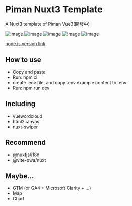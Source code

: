 # Piman Nuxt3 Template  

A Nuxt3 template of Piman Vue3(開發中)   

![image](https://badgen.net/badge/vue/3.x/green) ![image](https://badgen.net/badge/Nuxt/3.x/green) ![image](https://badgen.net/badge/Piman/3.x/green)  ![image](https://badgen.net/badge/nodejs/v20/red) ![image](https://badgen.net/badge/license/Apache-2.0/orange)

[node.js version link](https://nodejs.org/en/download)  


## How to use  

- Copy and paste  
- Run: npm ci  
- create .env file, and copy .env.example content to .env
- Run: npm run dev  

## Including   

- vuewordcloud   
- html2canvas    
- nuxt-swiper  


## Recommend  

- @nuxtjs/i18n  
- @vite-pwa/nuxt    


##  Maybe...

- GTM (or GA4 + Microsoft Clarity + ...)
- Map
- Chart
